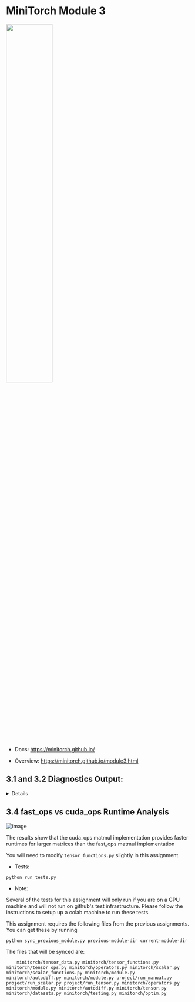 # MiniTorch Module 3

<img src="https://minitorch.github.io/minitorch.svg" width="50%">

* Docs: https://minitorch.github.io/

* Overview: https://minitorch.github.io/module3.html


## 3.1 and 3.2 Diagnostics Output:
<details>
<pre>
MAP

================================================================================
 Parallel Accelerator Optimizing:  Function tensor_map.<locals>._map,
/Users/jlevy/Desktop/MLE/mod3-jaslevy/minitorch/fast_ops.py (164)
================================================================================


Parallel loop listing for  Function tensor_map.<locals>._map, /Users/jlevy/Desktop/MLE/mod3-jaslevy/minitorch/fast_ops.py (164)
------------------------------------------------------------------------------------------------------------|loop #ID
    def _map(                                                                                               |
        out: Storage,                                                                                       |
        out_shape: Shape,                                                                                   |
        out_strides: Strides,                                                                               |
        in_storage: Storage,                                                                                |
        in_shape: Shape,                                                                                    |
        in_strides: Strides,                                                                                |
    ) -> None:                                                                                              |
        size = np.prod(out_shape)---------------------------------------------------------------------------| #2
                                                                                                            |
        stride_aligned = np.array_equal(out_strides, in_strides) and np.array_equal(out_shape, in_shape)    |
        if stride_aligned:                                                                                  |
            for i in prange(size):--------------------------------------------------------------------------| #3
                out[i] = fn(in_storage[i])                                                                  |
        else:                                                                                               |
            for i in prange(size):--------------------------------------------------------------------------| #4
                local_out_index = np.zeros(MAX_DIMS, dtype=np.int32)----------------------------------------| #0
                to_index(i, out_shape, local_out_index)                                                     |
                                                                                                            |
                local_in_index = np.zeros(MAX_DIMS, dtype=np.int32)-----------------------------------------| #1
                broadcast_index(                                                                            |
                    local_out_index, out_shape, in_shape, local_in_index                                    |
                )                                                                                           |
                                                                                                            |
                out_pos = index_to_position(local_out_index, out_strides)                                   |
                in_pos = index_to_position(local_in_index, in_strides)                                      |
                                                                                                            |
                out[out_pos] = fn(in_storage[in_pos])                                                       |
--------------------------------- Fusing loops ---------------------------------
Attempting fusion of parallel loops (combines loops with similar properties)...
Following the attempted fusion of parallel for-loops there are 4 parallel for-
loop(s) (originating from loops labelled: #2, #3, #4, #0).
--------------------------------------------------------------------------------
---------------------------- Optimising loop nests -----------------------------
Attempting loop nest rewrites (optimising for the largest parallel loops)...

+--4 is a parallel loop
   +--0 --> rewritten as a serial loop
   +--1 --> rewritten as a serial loop
--------------------------------------------------------------------------------
----------------------------- Before Optimisation ------------------------------
Parallel region 0:
+--4 (parallel)
   +--0 (parallel)
   +--1 (parallel)


--------------------------------------------------------------------------------
------------------------------ After Optimisation ------------------------------
Parallel region 0:
+--4 (parallel)
   +--0 (serial)
   +--1 (serial)



Parallel region 0 (loop #4) had 0 loop(s) fused and 2 loop(s) serialized as part
 of the larger parallel loop (#4).
--------------------------------------------------------------------------------
--------------------------------------------------------------------------------

---------------------------Loop invariant code motion---------------------------
Allocation hoisting:
The memory allocation derived from the instruction at
/Users/jlevy/Desktop/MLE/mod3-jaslevy/minitorch/fast_ops.py (180) is hoisted out
 of the parallel loop labelled #4 (it will be performed before the loop is
executed and reused inside the loop):
   Allocation:: local_out_index = np.zeros(MAX_DIMS, dtype=np.int32)
    - numpy.empty() is used for the allocation.
The memory allocation derived from the instruction at
/Users/jlevy/Desktop/MLE/mod3-jaslevy/minitorch/fast_ops.py (183) is hoisted out
 of the parallel loop labelled #4 (it will be performed before the loop is
executed and reused inside the loop):
   Allocation:: local_in_index = np.zeros(MAX_DIMS, dtype=np.int32)
    - numpy.empty() is used for the allocation.
None
ZIP

================================================================================
 Parallel Accelerator Optimizing:  Function tensor_zip.<locals>._zip,
/Users/jlevy/Desktop/MLE/mod3-jaslevy/minitorch/fast_ops.py (219)
================================================================================


Parallel loop listing for  Function tensor_zip.<locals>._zip, /Users/jlevy/Desktop/MLE/mod3-jaslevy/minitorch/fast_ops.py (219)
-------------------------------------------------------------------------------------------------------------------------------------------------------------------------------|loop #ID
    def _zip(                                                                                                                                                                  |
        out: Storage,                                                                                                                                                          |
        out_shape: Shape,                                                                                                                                                      |
        out_strides: Strides,                                                                                                                                                  |
        a_storage: Storage,                                                                                                                                                    |
        a_shape: Shape,                                                                                                                                                        |
        a_strides: Strides,                                                                                                                                                    |
        b_storage: Storage,                                                                                                                                                    |
        b_shape: Shape,                                                                                                                                                        |
        b_strides: Strides,                                                                                                                                                    |
    ) -> None:                                                                                                                                                                 |
                                                                                                                                                                               |
        size = np.prod(out_shape)----------------------------------------------------------------------------------------------------------------------------------------------| #9
        stride_aligned = (                                                                                                                                                     |
            np.array_equal(out_strides, a_strides) and np.array_equal(out_strides, b_strides) and np.array_equal(out_shape, a_shape) and np.array_equal(out_shape, b_shape)    |
        )                                                                                                                                                                      |
                                                                                                                                                                               |
        if stride_aligned:                                                                                                                                                     |
            for i in prange(size):---------------------------------------------------------------------------------------------------------------------------------------------| #8
                out[i] = fn(a_storage[i], b_storage[i])                                                                                                                        |
        else:                                                                                                                                                                  |
            for i in prange(size):---------------------------------------------------------------------------------------------------------------------------------------------| #10
                out_index = np.zeros(MAX_DIMS, dtype=np.int32)-----------------------------------------------------------------------------------------------------------------| #5
                a_i= np.zeros(MAX_DIMS, dtype=np.int32)------------------------------------------------------------------------------------------------------------------------| #6
                b_i= np.zeros(MAX_DIMS, dtype=np.int32)------------------------------------------------------------------------------------------------------------------------| #7
                                                                                                                                                                               |
                to_index(i, out_shape, out_index)                                                                                                                              |
                                                                                                                                                                               |
                broadcast_index(out_index, out_shape, a_shape, a_i)                                                                                                            |
                broadcast_index(out_index, out_shape, b_shape, b_i)                                                                                                            |
                                                                                                                                                                               |
                out_pos = index_to_position(out_index, out_strides)                                                                                                            |
                a_pos = index_to_position(a_i, a_strides)                                                                                                                      |
                b_pos = index_to_position(b_i, b_strides)                                                                                                                      |
                                                                                                                                                                               |
                out[out_pos] = fn(a_storage[a_pos], b_storage[b_pos])                                                                                                          |
--------------------------------- Fusing loops ---------------------------------
Attempting fusion of parallel loops (combines loops with similar properties)...

Fused loop summary:
+--5 has the following loops fused into it:
   +--6 (fused)
   +--7 (fused)
Following the attempted fusion of parallel for-loops there are 4 parallel for-
loop(s) (originating from loops labelled: #9, #8, #10, #5).
--------------------------------------------------------------------------------
---------------------------- Optimising loop nests -----------------------------
Attempting loop nest rewrites (optimising for the largest parallel loops)...

+--10 is a parallel loop
   +--5 --> rewritten as a serial loop
--------------------------------------------------------------------------------
----------------------------- Before Optimisation ------------------------------
Parallel region 0:
+--10 (parallel)
   +--5 (parallel)
   +--6 (parallel)
   +--7 (parallel)


--------------------------------------------------------------------------------
------------------------------ After Optimisation ------------------------------
Parallel region 0:
+--10 (parallel)
   +--5 (serial, fused with loop(s): 6, 7)



Parallel region 0 (loop #10) had 2 loop(s) fused and 1 loop(s) serialized as
part of the larger parallel loop (#10).
--------------------------------------------------------------------------------
--------------------------------------------------------------------------------

---------------------------Loop invariant code motion---------------------------
Allocation hoisting:
The memory allocation derived from the instruction at
/Users/jlevy/Desktop/MLE/mod3-jaslevy/minitorch/fast_ops.py (241) is hoisted out
 of the parallel loop labelled #10 (it will be performed before the loop is
executed and reused inside the loop):
   Allocation:: out_index = np.zeros(MAX_DIMS, dtype=np.int32)
    - numpy.empty() is used for the allocation.
The memory allocation derived from the instruction at
/Users/jlevy/Desktop/MLE/mod3-jaslevy/minitorch/fast_ops.py (242) is hoisted out
 of the parallel loop labelled #10 (it will be performed before the loop is
executed and reused inside the loop):
   Allocation:: a_i= np.zeros(MAX_DIMS, dtype=np.int32)
    - numpy.empty() is used for the allocation.
The memory allocation derived from the instruction at
/Users/jlevy/Desktop/MLE/mod3-jaslevy/minitorch/fast_ops.py (243) is hoisted out
 of the parallel loop labelled #10 (it will be performed before the loop is
executed and reused inside the loop):
   Allocation:: b_i= np.zeros(MAX_DIMS, dtype=np.int32)
    - numpy.empty() is used for the allocation.
None
REDUCE

================================================================================
 Parallel Accelerator Optimizing:  Function tensor_reduce.<locals>._reduce,
/Users/jlevy/Desktop/MLE/mod3-jaslevy/minitorch/fast_ops.py (280)
================================================================================


Parallel loop listing for  Function tensor_reduce.<locals>._reduce, /Users/jlevy/Desktop/MLE/mod3-jaslevy/minitorch/fast_ops.py (280)
-------------------------------------------------------------------|loop #ID
    def _reduce(                                                   |
        out: Storage,                                              |
        out_shape: Shape,                                          |
        out_strides: Strides,                                      |
        a_storage: Storage,                                        |
        a_shape: Shape,                                            |
        a_strides: Strides,                                        |
        reduce_dim: int,                                           |
    ) -> None:                                                     |
        size = np.prod(out_shape)----------------------------------| #12
        out_shape_np = np.asarray(out_shape, dtype=np.int32)       |
        a_shape_np = np.asarray(a_shape, dtype=np.int32)           |
        reduce_size = a_shape[reduce_dim]                          |
                                                                   |
        for i in prange(size):-------------------------------------| #13
            out_index = np.zeros_like(out_shape_np)                |
            a_i = np.zeros_like(a_shape_np)                        |
            to_index(i, out_shape_np, out_index)                   |
            a_i[:] = out_index-------------------------------------| #11
            a_i[reduce_dim] = 0                                    |
                                                                   |
            out_pos = index_to_position(out_index, out_strides)    |
            a_pos = index_to_position(a_i, a_strides)              |
                                                                   |
            accumulator = a_storage[a_pos]                         |
                                                                   |
            for j in range(1, reduce_size):                        |
                a_i[reduce_dim] = j                                |
                a_pos = index_to_position(a_i, a_strides)          |
                accumulator = fn(accumulator, a_storage[a_pos])    |
                                                                   |
            out[out_pos] = accumulator                             |
--------------------------------- Fusing loops ---------------------------------
Attempting fusion of parallel loops (combines loops with similar properties)...
Following the attempted fusion of parallel for-loops there are 2 parallel for-
loop(s) (originating from loops labelled: #12, #13).
--------------------------------------------------------------------------------
---------------------------- Optimising loop nests -----------------------------
Attempting loop nest rewrites (optimising for the largest parallel loops)...

+--13 is a parallel loop
   +--11 --> rewritten as a serial loop
--------------------------------------------------------------------------------
----------------------------- Before Optimisation ------------------------------
Parallel region 0:
+--13 (parallel)
   +--11 (parallel)


--------------------------------------------------------------------------------
------------------------------ After Optimisation ------------------------------
Parallel region 0:
+--13 (parallel)
   +--11 (serial)



Parallel region 0 (loop #13) had 0 loop(s) fused and 1 loop(s) serialized as
part of the larger parallel loop (#13).
--------------------------------------------------------------------------------
--------------------------------------------------------------------------------

---------------------------Loop invariant code motion---------------------------
Allocation hoisting:
No allocation hoisting found
None
MATRIX MULTIPLY

================================================================================
 Parallel Accelerator Optimizing:  Function _tensor_matrix_multiply,
/Users/jlevy/Desktop/MLE/mod3-jaslevy/minitorch/fast_ops.py (316)
================================================================================


Parallel loop listing for  Function _tensor_matrix_multiply, /Users/jlevy/Desktop/MLE/mod3-jaslevy/minitorch/fast_ops.py (316)
--------------------------------------------------------------------------------------------|loop #ID
def _tensor_matrix_multiply(                                                                |
    out: Storage,                                                                           |
    out_shape: Shape,                                                                       |
    out_strides: Strides,                                                                   |
    a_storage: Storage,                                                                     |
    a_shape: Shape,                                                                         |
    a_strides: Strides,                                                                     |
    b_storage: Storage,                                                                     |
    b_shape: Shape,                                                                         |
    b_strides: Strides,                                                                     |
) -> None:                                                                                  |
    """NUMBA tensor matrix multiply function.                                               |
                                                                                            |
    Should work for any tensor shapes that broadcast as long as                             |
                                                                                            |
    ```                                                                                     |
    assert a_shape[-1] == b_shape[-2]                                                       |
    ```                                                                                     |
                                                                                            |
    Optimizations:                                                                          |
                                                                                            |
    * Outer loop in parallel                                                                |
    * No index buffers or function calls                                                    |
    * Inner loop should have no global writes, 1 multiply.                                  |
                                                                                            |
                                                                                            |
    Args:                                                                                   |
    ----                                                                                    |
        out (Storage): storage for `out` tensor                                             |
        out_shape (Shape): shape for `out` tensor                                           |
        out_strides (Strides): strides for `out` tensor                                     |
        a_storage (Storage): storage for `a` tensor                                         |
        a_shape (Shape): shape for `a` tensor                                               |
        a_strides (Strides): strides for `a` tensor                                         |
        b_storage (Storage): storage for `b` tensor                                         |
        b_shape (Shape): shape for `b` tensor                                               |
        b_strides (Strides): strides for `b` tensor                                         |
                                                                                            |
    Returns:                                                                                |
    -------                                                                                 |
        None : Fills in `out`                                                               |
                                                                                            |
    """                                                                                     |
    a_batch_stride = a_strides[0] if a_shape[0] > 1 else 0                                  |
    b_batch_stride = b_strides[0] if b_shape[0] > 1 else 0                                  |
                                                                                            |
    out_batch_stride = out_strides[0] if len(out_shape) == 3 else 0                         |
    batch_size = out_shape[0] if len(out_shape) == 3 else 1                                 |
    out_rows, out_cols = out_shape[-2], out_shape[-1]                                       |
    inner_dim = a_shape[-1]                                                                 |
                                                                                            |
    for batch in prange(batch_size):--------------------------------------------------------| #14
        for i in range(out_rows):                                                           |
            for j in range(out_cols):                                                       |
                sum_value = 0.0                                                             |
                for k in range(inner_dim):                                                  |
                    a_pos = (                                                               |
                        batch * a_batch_stride + i * a_strides[-2] + k * a_strides[-1]      |
                    )                                                                       |
                    b_pos = (                                                               |
                        batch * b_batch_stride + k * b_strides[-2] + j * b_strides[-1]      |
                    )                                                                       |
                    sum_value += a_storage[a_pos] * b_storage[b_pos]                        |
                out_pos = (                                                                 |
                    batch * out_batch_stride + i * out_strides[-2] + j * out_strides[-1]    |
                )                                                                           |
                out[out_pos] = sum_value                                                    |
--------------------------------- Fusing loops ---------------------------------
Attempting fusion of parallel loops (combines loops with similar properties)...
Following the attempted fusion of parallel for-loops there are 1 parallel for-
loop(s) (originating from loops labelled: #14).
--------------------------------------------------------------------------------
----------------------------- Before Optimisation ------------------------------
--------------------------------------------------------------------------------
------------------------------ After Optimisation ------------------------------
Parallel structure is already optimal.
--------------------------------------------------------------------------------
--------------------------------------------------------------------------------

---------------------------Loop invariant code motion---------------------------
Allocation hoisting:
No allocation hoisting found
None
</pre>
</details>

## 3.4 fast_ops vs cuda_ops Runtime Analysis
![image](https://github.com/user-attachments/assets/cbde856f-4a18-45b5-91f4-3b87f265b2d4)

The results show that the cuda_ops matmul implementation provides faster runtimes for larger matrices than the fast_ops matmul implementation




You will need to modify `tensor_functions.py` slightly in this assignment.

* Tests:

```
python run_tests.py
```

* Note:

Several of the tests for this assignment will only run if you are on a GPU machine and will not
run on github's test infrastructure. Please follow the instructions to setup up a colab machine
to run these tests.

This assignment requires the following files from the previous assignments. You can get these by running

```bash
python sync_previous_module.py previous-module-dir current-module-dir
```

The files that will be synced are:

        minitorch/tensor_data.py minitorch/tensor_functions.py minitorch/tensor_ops.py minitorch/operators.py minitorch/scalar.py minitorch/scalar_functions.py minitorch/module.py minitorch/autodiff.py minitorch/module.py project/run_manual.py project/run_scalar.py project/run_tensor.py minitorch/operators.py minitorch/module.py minitorch/autodiff.py minitorch/tensor.py minitorch/datasets.py minitorch/testing.py minitorch/optim.py
